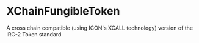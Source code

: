 # XChainFungibleToken
A cross chain compatible (using ICON's XCALL technology) version of the IRC-2 Token standard
